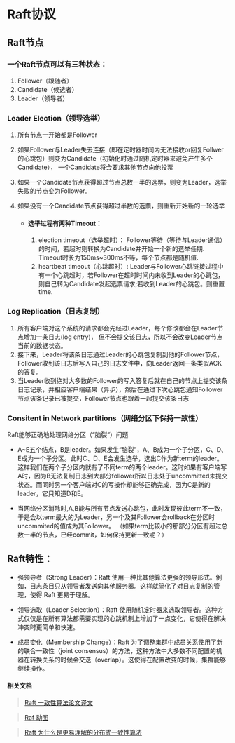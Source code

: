 # Raft协议


## Raft节点

### 一个Raft节点可以有三种状态：

1. Follower（跟随者）
2. Candidate（候选者）
3. Leader（领导者）

### Leader Election（领导选举）

1. 所有节点一开始都是Follower
2. 如果Follower与Leader失去连接（即在定时器时间内无法接收or回复Follwer的心跳包）则变为Candidate（初始化时通过随机定时器来避免产生多个Candidate）， 一个Candidate将会要求其他节点向他投票
3. 如果一个Candidate节点获得超过节点总数一半的选票，则变为Leader，选举失败的节点变为Follower。
4. 如果没有一个Candidate节点获得超过半数的选票，则重新开始新的一轮选举

    + #### 选举过程有两种Timeout：
        1. election timeout（选举超时）： Follower等待（等待与Leader通信）的时间，若超时则转换为Candidate并开始一个新的选举任期.
        <br/>Timeout时长为150ms~300ms不等，每个节点都是随机值.
        2.  heartbeat timeout（心跳超时）: Leader与Follower心跳链接过程中有一个心跳超时，若Follower在超时时间内未收到Leader的心跳包，则自己转为Candidate发起选票请求;若收到Leader的心跳包。则重置time.


### Log Replication（日志复制）

1. 所有客户端对这个系统的请求都会先经过Leader，每个修改都会在Leader节点增加一条日志(log entry)， 但不会提交该日志，所以不会改变Leader节点当前的数据状态。
2. 接下来，Leader将该条日志通过Leader的心跳包复制到他的Follower节点，Follower收到该日志后写入自己的日志文件中，向Leader返回一条类似ACK的答复。
3. 当Leader收到绝对大多数的Follower的写入答复后就在自己的节点上提交该条日志记录，并相应客户端结果（异步），然后在通过下次心跳包通知Follower节点该条记录已被提交，Follower节点也跟着一起提交该条日志

### Consitent in Network partitions（网络分区下保持一致性）

Raft能够正确地处理网络分区（“脑裂”）问题

+ A~E五个结点，B是leader。如果发生“脑裂”，A、B成为一个子分区，C、D、E成为一个子分区。此时C、D、E会发生选举，选出C作为新term的leader。这样我们在两个子分区内就有了不同term的两个leader。这时如果有客户端写A时，因为B无法复制日志到大部分follower所以日志处于uncommitted未提交状态。而同时另一个客户端对C的写操作却能够正确完成，因为C是新的leader，它只知道D和E。

+ 当网络分区消除时,A,B能与所有节点发送心跳包，此时发现彼此term不一致，于是会以term最大的为Leader，另一个及其Follower会rollback在分区时uncommited的值成为其Follower。  （如果term比较小的那部分分区有超过总数一半的节点，已经commit，如何保持更新一致呢？）


## Raft特性：

+ 强领导者（Strong Leader）：Raft 使用一种比其他算法更强的领导形式。例如，日志条目只从领导者发送向其他服务器。这样就简化了对日志复制的管理，使得 Raft 更易于理解。

+ 领导选取（Leader Selection）：Raft 使用随机定时器来选取领导者。这种方式仅仅是在所有算法都需要实现的心跳机制上增加了一点变化，它使得在解决冲突时更简单和快速。

+ 成员变化（Membership Change）：Raft 为了调整集群中成员关系使用了新的联合一致性（joint consensus）的方法，这种方法中大多数不同配置的机器在转换关系的时候会交迭（overlap）。这使得在配置改变的时候，集群能够继续操作。



#### 相关文档
> [Raft 一致性算法论文译文](http://www.infoq.com/cn/articles/raft-paper)

> [Raf 动图](http://thesecretlivesofdata.com/raft/)

>[Raft 为什么是更易理解的分布式一致性算法](https://www.cnblogs.com/mindwind/p/5231986.html)